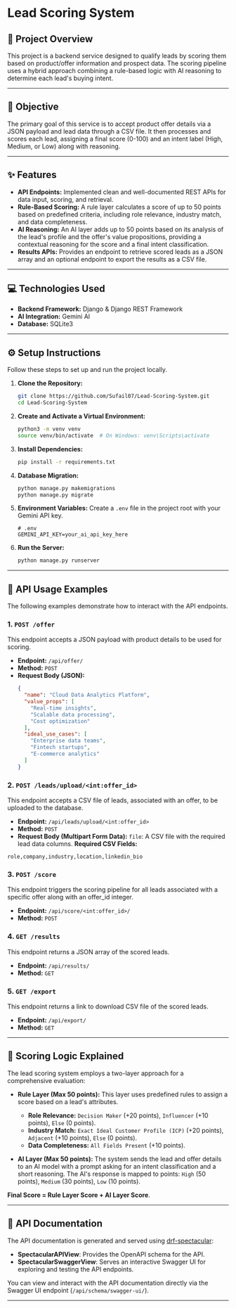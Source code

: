 # Lead Scoring System

## 🚀 Project Overview
This project is a backend service designed to qualify leads by scoring them based on product/offer information and prospect data. The scoring pipeline uses a hybrid approach combining a rule-based logic with AI reasoning to determine each lead's buying intent.

---

## 🎯 Objective

The primary goal of this service is to accept product offer details via a JSON payload and lead data through a CSV file. It then processes and scores each lead, assigning a final score (0-100) and an intent label (High, Medium, or Low) along with reasoning.

---

## ✨ Features

* **API Endpoints:** Implemented clean and well-documented REST APIs for data input, scoring, and retrieval.
* **Rule-Based Scoring:** A rule layer calculates a score of up to 50 points based on predefined criteria, including role relevance, industry match, and data completeness.
* **AI Reasoning:** An AI layer adds up to 50 points based on its analysis of the lead's profile and the offer's value propositions, providing a contextual reasoning for the score and a final intent classification.
* **Results APIs:** Provides an endpoint to retrieve scored leads as a JSON array and an optional endpoint to export the results as a CSV file.

---

## 💻 Technologies Used

* **Backend Framework:** Django & Django REST Framework
* **AI Integration:** Gemini AI
* **Database:** SQLite3 

---

## ⚙️ Setup Instructions

Follow these steps to set up and run the project locally.

1.  **Clone the Repository:**
    ```bash
    git clone https://github.com/Sufail07/Lead-Scoring-System.git
    cd Lead-Scoring-System
    ```
2.  **Create and Activate a Virtual Environment:**
    ```bash
    python3 -m venv venv
    source venv/bin/activate  # On Windows: venv\Scripts\activate
    ```
3.  **Install Dependencies:**
    ```bash
    pip install -r requirements.txt
    ```
4.  **Database Migration:**
    ```bash
    python manage.py makemigrations
    python manage.py migrate
    ```
5.  **Environment Variables:** Create a `.env` file in the project root with your Gemini API key.
    ```
    # .env
    GEMINI_API_KEY=your_ai_api_key_here
    ```
6.  **Run the Server:**
    ```bash
    python manage.py runserver
    ```

---

## 🔗 API Usage Examples

The following examples demonstrate how to interact with the API endpoints.

### **1. `POST /offer`**

This endpoint accepts a JSON payload with product details to be used for scoring.

* **Endpoint:** `/api/offer/`
* **Method:** `POST`
* **Request Body (JSON):**
    ```json
    {
      "name": "Cloud Data Analytics Platform",
      "value_props": [
        "Real-time insights",
        "Scalable data processing",
        "Cost optimization"
      ],
      "ideal_use_cases": [
        "Enterprise data teams",
        "Fintech startups",
        "E-commerce analytics"
      ]
    }
    ```

### **2. `POST /leads/upload/<int:offer_id>`**

This endpoint accepts a CSV file of leads, associated with an offer, to be uploaded to the database.

* **Endpoint:** `/api/leads/upload/<int:offer_id>`
* **Method:** `POST`
* **Request Body (Multipart Form Data):**
    `file`: A CSV file with the required lead data columns.
  **Required CSV Fields:**
```csv
role,company,industry,location,linkedin_bio
```

### **3. `POST /score`**

This endpoint triggers the scoring pipeline for all leads associated with a specific offer along with an offer_id integer.

* **Endpoint:** `/api/score/<int:offer_id>/`
* **Method:** `POST`

### **4. `GET /results`**

This endpoint returns a JSON array of the scored leads.

* **Endpoint:** `/api/results/`
* **Method:** `GET`

### **5. `GET /export`**

This endpoint returns a link to download CSV file of the scored leads.

* **Endpoint:** `/api/export/`
* **Method:** `GET`

---

## 🧠 Scoring Logic Explained

The lead scoring system employs a two-layer approach for a comprehensive evaluation:

* **Rule Layer (Max 50 points):** This layer uses predefined rules to assign a score based on a lead's attributes.
    * **Role Relevance:** `Decision Maker` (+20 points), `Influencer` (+10 points), `Else` (0 points).
    * **Industry Match:** `Exact Ideal Customer Profile (ICP)` (+20 points), `Adjacent` (+10 points), `Else` (0 points).
    * **Data Completeness:** `All Fields Present` (+10 points).

* **AI Layer (Max 50 points):** The system sends the lead and offer details to an AI model with a prompt asking for an intent classification and a short reasoning. The AI's response is mapped to points: `High` (50 points), `Medium` (30 points), `Low` (10 points).

**Final Score = Rule Layer Score + AI Layer Score**.

---

## 📖 API Documentation

The API documentation is generated and served using [drf-spectacular](https://drf-spectacular.readthedocs.io/):

- **SpectacularAPIView**: Provides the OpenAPI schema for the API.
- **SpectacularSwaggerView**: Serves an interactive Swagger UI for exploring and testing the API endpoints.

You can view and interact with the API documentation directly via the Swagger UI endpoint (`/api/schema/swagger-ui/`).

---
